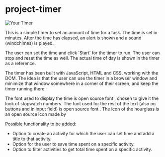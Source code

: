 # project-timer

![Your Timer](https://github.com/Jethet/project-timer/blob/master/timerScreenshot.png)

This is a simple timer to set an amount of time for a task. The time is set in minutes. After the time has elapsed, an alert is shown and a sound (windchimes) is played.

The user can set the time and click 'Start' for the timer to run. The user can stop and reset the time as well. The actual time of day is shown in the timer as a reference.

The timer has been built with JavaScript, HTML and CSS, working with the DOM. The idea is that the user can use the timer in a browser window and minimize that window somewhere in a corner of their screen, and keep the timer running there.

The font used to display the time is open source font , chosen to give it the look of stopwatch numbers. The font used for the rest of the text (also on buttons and in input field) is  open source font  . The icon of the hourglass is an open source icon made by 

Possible functionality to be added:
- Option to create an activity for which the user can set time and add a title to that activity.
- Option for the user to save time spent on a specific activity.
- Option to filter activities to get total time spent on a specific activity.
